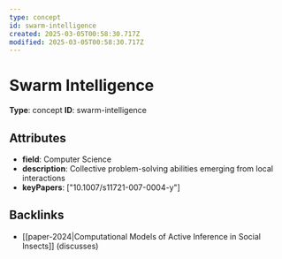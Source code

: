```yaml
---
type: concept
id: swarm-intelligence
created: 2025-03-05T00:58:30.717Z
modified: 2025-03-05T00:58:30.717Z
---
```


# Swarm Intelligence

**Type**: concept
**ID**: swarm-intelligence

## Attributes

- **field**: Computer Science
- **description**: Collective problem-solving abilities emerging from local interactions
- **keyPapers**: ["10.1007/s11721-007-0004-y"]

## Backlinks

- [[paper-2024|Computational Models of Active Inference in Social Insects]] (discusses)

